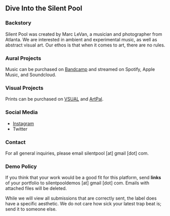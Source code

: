 ## Dive Into the Silent Pool

### Backstory
Silent Pool was created by Marc LeVan, a musician and photographer from Atlanta. We are interested in ambient and experimental music, as well as abstract visual art. Our ethos is that when it comes to art, there are no rules. 
 
### Aural Projects
Music can be purchased on [Bandcamp](https://marclevan.bandcamp.com/releases) and streamed on Spotify, Apple Music, and Soundcloud.  

### Visual Projects
Prints can be purchased on [VSUAL](https://www.vsual.co/shop/silent-pool) and [ArtPal](https://www.artpal.com/silentpool). 

### Social Media
- [Instagram](https://www.instagram.com/marc_levan/)
- Twitter

### Contact
For all general inquiries, please email silentpool [at] gmail [dot] com.

### Demo Policy
If you think that your work would be a good fit for this platform, send **links** of your portfolio to silentpooldemos [at] gmail [dot] com. Emails with attached files will be deleted.

While we will view all submissions that are correctly sent, the label does have a specific aesthetic. We do not care how sick your latest trap beat is; send it to someone else.  


